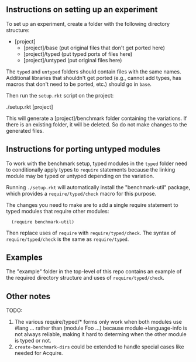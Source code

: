 Instructions on setting up an experiment
----------------------------------------

To set up an experiment, create a folder <project> with the following
directory structure:

  * [project]
    * [project]/base (put original files that don't get ported here)
    * [project]/typed (put typed ports of files here)
    * [project]/untyped (put original files here)

The `typed` and `untyped` folders should contain files with the same
names. Additional libraries that shouldn't get ported (e.g., cannot add
types, has macros that don't need to be ported, etc.) should go in
`base`.

Then run the `setup.rkt` script on the project:

  ./setup.rkt [project]

This will generate a [project]/benchmark folder containing the variations.
If there is an existing folder, it will be deleted. So do not make changes
to the generated files.

Instructions for porting untyped modules
----------------------------------------

To work with the benchmark setup, typed modules in the `typed` folder need
to conditionally apply types to `require` statements because the linking
module may be typed or untyped depending on the variation.

Running `./setup.rkt` will automatically install the "benchmark-util"
package, which provides a `require/typed/check` macro for this purpose.

The changes you need to make are to add a single require statement to
typed modules that require other modules:

````
  (require benchmark-util)
````

Then replace uses of `require` with `require/typed/check`. The syntax of
`require/typed/check` is the same as `require/typed`.

Examples
--------

The "example" folder in the top-level of this repo contains an example
of the required directory structure and uses of `require/typed/check`.

Other notes
-----------

TODO:
1. The various require/typed/* forms only work when both modules use #lang ...
   rather than (module Foo ...) because module->language-info is not always
   reliable, making it hard to determing when the other module is typed or not.
2. `create-benchmark-dirs` could be extended to handle special cases like
   needed for Acquire.
